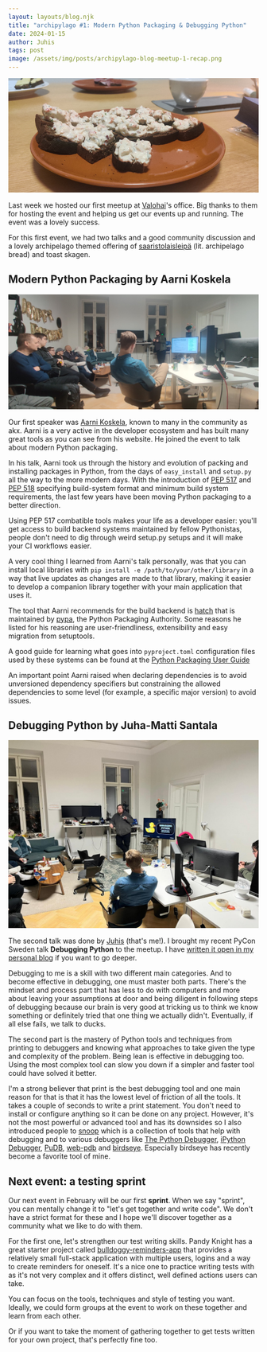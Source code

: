 ```yaml
---
layout: layouts/blog.njk
title: "archipylago #1: Modern Python Packaging & Debugging Python"
date: 2024-01-15
author: Juhis
tags: post
image: /assets/img/posts/archipylago-blog-meetup-1-recap.png
---
```


![A plate of toast skagen](/assets/img/posts/archipylago-1-packaging-debugging-python/i275ichgqj.jpg)

Last week we hosted our first meetup at [Valohai](https://valohai.com)'s office. Big thanks to them for hosting the event and helping us get our events up and running. The event was a lovely success.

For this first event, we had two talks and a good community discussion and a lovely archipelago themed offering of [saaristolaisleipä](https://en.wiktionary.org/wiki/saaristolaisleip%C3%A4) (lit. archipelago bread) and toast skagen.

## Modern Python Packaging by Aarni Koskela

![A group of developers sitting on a sofa and chairs in an office room with Aarni standing next to a screen, speaking to the audience.](/assets/img/posts/archipylago-1-packaging-debugging-python/fa771f4ff8f66fb1.jpg)

Our first speaker was [Aarni Koskela](https://akx.github.io/), known to many in the community as akx. Aarni is a very active in the developer ecosystem and has built many great tools as you can see from his website. He joined the event to talk about modern Python packaging.

In his talk, Aarni took us through the history and evolution of packing and installing packages in Python, from the days of `easy_install` and `setup.py` all the way to the more modern days. With the introduction of [PEP 517](https://peps.python.org/pep-0517/) and [PEP 518](https://peps.python.org/pep-0518/) specifying build-system format and minimum build system requirements, the last few years have been moving Python packaging to a better direction.

Using PEP 517 combatible tools makes your life as a developer easier: you'll get access to build backend systems maintained by fellow Pythonistas, people don't need to dig through weird setup.py setups and it will make your CI workflows easier.

A very cool thing I learned from Aarni's talk personally, was that you can install local libraries with `pip install -e /path/to/your/other/library` in a way that live updates as changes are made to that library, making it easier to develop a companion library together with your main application that uses it.

The tool that Aarni recommends for the build backend is [hatch](https://github.com/pypa/hatch) that is maintained by [pypa](https://github.com/pypa), the Python Packaging Authority. Some reasons he listed for his reasoning are user-friendliness, extensibility and easy migration
from setuptools.

A good guide for learning what goes into `pyproject.toml` configuration files used by these systems can be found at the [Python Packaging User Guide](https://packaging.python.org/en/latest/guides/writing-pyproject-toml/#writing-pyproject-toml)

An important point Aarni raised when declaring dependencies is to avoid unversioned dependency specifiers but constraining the allowed dependencies to some level (for example, a specific major version) to avoid issues.

## Debugging Python by Juha-Matti Santala

![Juhis presenting to a room of developers with a large yellow illustrated rubber duck on the screen.](/assets/img/posts/archipylago-1-packaging-debugging-python/2d04dc520596df18.jpg)

The second talk was done by [Juhis](https://hamatti.org) (that's me!). I brought my recent PyCon Sweden talk **Debugging Python** to the meetup. I have [written it open in my personal blog](https://hamatti.org/posts/debugging-python/) if you want to go deeper.

Debugging to me is a skill with two different main categories. And to become effective in debugging, one must master both parts. There's the mindset and process part that has less to do with computers and more about leaving your assumptions at door and being diligent in following steps of debugging because our brain is very good at tricking us to think we know something or definitely tried that one thing we actually didn't. Eventually, if all else fails, we talk to ducks.

The second part is the mastery of Python tools and techniques from printing to debuggers and knowing what approaches to take given the type and complexity of the problem. Being lean is effective in debugging too. Using the most complex tool can slow you down if a simpler and faster tool could have solved it better.

I'm a strong believer that print is the best debugging tool and one main reason for that is that it has the lowest level of friction of all the tools. It takes a couple of seconds to write a print statement. You don't need to install or configure anything so it can be done on any project. However, it's not the most powerful or advanced tool and has its downsides so I also introduced people to [snoop](https://github.com/alexmojaki/snoop) which is a collection of tools that help with debugging and to various debuggers like [The Python Debugger](https://docs.python.org/3/library/pdb.html), [iPython Debugger](https://github.com/gotcha/ipdb), [PuDB](https://documen.tician.de/pudb/), [web-pdb](https://github.com/romanvm/python-web-pdb) and [birdseye](https://github.com/alexmojaki/birdseye). Especially birdseye has recently become a favorite tool of mine.

## Next event: a testing sprint

Our next event in February will be our first **sprint**. When we say "sprint", you can mentally change it to "let's get together and write code". We don't have a strict format for these and I hope we'll discover together as a community what we like to do with them.

For the first one, let's strengthen our test writing skills. Pandy Knight has a great starter project called [bulldoggy-reminders-app](https://github.com/AutomationPanda/bulldoggy-reminders-app) that provides a relatively small full-stack application with multiple users, logins and a way to create reminders for oneself. It's a nice one to practice writing tests with as it's not very complex and it offers distinct, well defined actions users can take.

You can focus on the tools, techniques and style of testing you want. Ideally, we could form groups at the event to work on these together and learn from each other.

Or if you want to take the moment of gathering together to get tests written for your own project, that's perfectly fine too.
